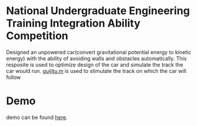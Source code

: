 # National Undergraduate Engineering Training Integration Ability Competition
Designed an unpowered car(convert gravitational potential energy to kinetic energy) with the ability of avoiding walls and obstacles automatically. This resposite is used to optimize design of the car and simulate the track the car would run. [guijitu.m](/guijitu.m) is used to stimulate the track on which the car will follow

# Demo
demo can be found [here](https://www.youtube.com/watch?v=qPxePDChFzw).
